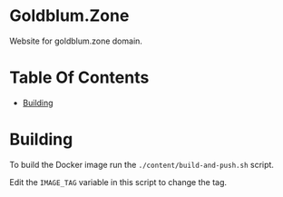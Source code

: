 # Goldblum.Zone
Website for goldblum.zone domain.

# Table Of Contents
- [Building](#Building)

# Building
To build the Docker image run the `./content/build-and-push.sh` script.

Edit the `IMAGE_TAG` variable in this script to change the tag.
